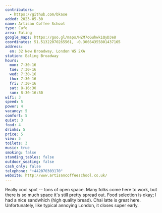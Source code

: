 ```yaml
---
contributors:
  - https://github.com/bkase
added: 2023-05-30
name: Artisan Coffee School
type: Cafe
area: Ealing
google_maps: https://goo.gl/maps/HZM7oGuhwk1QyD3e8
coordinates: 51.51322070265561, -0.30664355801437165
address:
  en: 32 New Broadway, London W5 2XA
station: Ealing Broadway
hours:
  mon: 7:30-16
  tue: 7:30-16
  wed: 7:30-16
  thu: 7:30-16
  fri: 7:30-16
  sat: 8-16:30
  sun: 8:30-16:30
wifi: 3
speed: 5
power: 4
vacancy: 5
comfort: 5
quiet: 3
food: 4
drinks: 5
price: 5
view: 5
toilets: 3
music: true
smoking: false
standing_tables: false
outdoor_seating: false
cash_only: false
telephone: "+442070303170"
website: http://www.artisancoffeeschool.co.uk/
---
```


Really cool spot -- tons of open space. Many folks come here to work, but there is so much space it's still pretty spread out. Food selection is okay; I had a nice sandwhich (high quality bread). Chai latte is great here. Unfortunately, like typical annoying London, it closes super early.

